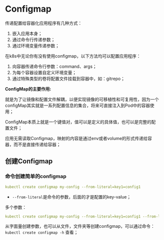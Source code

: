 # Configmap

传递配置给容器化应用程序有几种方式：

1. 嵌入应用本身；
2. 通过命令行传递参数；
3. 通过环境变量传递参数；

在k8s中无论你有没有使用configmap，以下方法均可以配置应用程序：

1. 向容器传递命令行参数：command、args；
2. 为每个容器设置自定义环境变量；
3. 通过特殊类型的卷将配置文件挂载到容器中，如：gitrepo；

**ConfigMap的主要作用:**

就是为了让镜像和配置文件解耦，以便实现镜像的可移植性和可复用性，因为一个configMap其实就是一系列配置信息的集合，将来可直接注入到Pod中的容器使用；

ConfigMap本质上就是一个键值对，值可以是定义的具体值，也可以是完整的配置文件；

应用无需读取Configmap，映射的内容是通过env或者volume的形式传递给容器，而不是直接传递给容器；

## 创建Configmap

### 命令创建简单的configmap

```yaml
kubectl create configmap my-config --from-literal=key1=config1
```

- `--from-literal`是命令的参数，后面的才是配置的key-value；

多个参数：

```yaml
kubectl create configmap my-config --from-literal=key1=config1 --from-literal=key2=config2
```

从字面量创建参数，也可以从文件，文件夹等创建configmap，可以通过命令：`kubectl create configmap -h` 查看；



